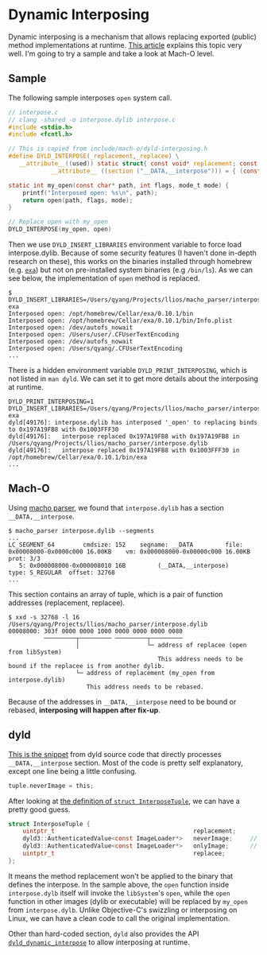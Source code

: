 # Dynamic Interposing
Dynamic interposing is a mechanism that allows replacing exported (public) method implementations at runtime. [This article](https://www.emergetools.com/blog/posts/DyldInterposing) explains this topic very well. I'm going to try a sample and take a look at Mach-O level.

## Sample
The following sample interposes `open` system call.

``` c
// interpose.c
// clang -shared -o interpose.dylib interpose.c
#include <stdio.h>
#include <fcntl.h>

// This is copied from include/mach-o/dyld-interposing.h
#define DYLD_INTERPOSE(_replacement,_replacee) \
   __attribute__((used)) static struct{ const void* replacement; const void* replacee; } _interpose_##_replacee \
            __attribute__ ((section ("__DATA,__interpose"))) = { (const void*)(unsigned long)&_replacement, (const void*)(unsigned long)&_replacee };

static int my_open(const char* path, int flags, mode_t mode) {
    printf("Interposed open: %s\n", path);
    return open(path, flags, mode);
}

// Replace open with my_open
DYLD_INTERPOSE(my_open, open)
```

Then we use `DYLD_INSERT_LIBRARIES` environment variable to force load interpose.dylib. Because of some security features (I haven't done in-depth research on these), this works on the binaries installed through homebrew (e.g. [`exa`](https://github.com/ogham/exa)) but not on pre-installed system binaries (e.g `/bin/ls`). As we can see below, the implementation of `open` method is replaced.

```
$ DYLD_INSERT_LIBRARIES=/Users/qyang/Projects/llios/macho_parser/interpose.dylib exa
Interposed open: /opt/homebrew/Cellar/exa/0.10.1/bin
Interposed open: /opt/homebrew/Cellar/exa/0.10.1/bin/Info.plist
Interposed open: /dev/autofs_nowait
Interposed open: /Users/user/.CFUserTextEncoding
Interposed open: /dev/autofs_nowait
Interposed open: /Users/qyang/.CFUserTextEncoding
...
```

There is a hidden environment variable `DYLD_PRINT_INTERPOSING`, which is not listed in `man dyld`. We can set it to get more details about the interposing at runtime.
```
DYLD_PRINT_INTERPOSING=1 DYLD_INSERT_LIBRARIES=/Users/qyang/Projects/llios/macho_parser/interpose.dylib exa
dyld[49176]: interpose.dylib has interposed '_open' to replacing binds to 0x197A19FB8 with 0x1003FFF30
dyld[49176]:   interpose replaced 0x197A19FB8 with 0x197A19FB8 in /Users/qyang/Projects/llios/macho_parser/interpose.dylib
dyld[49176]:   interpose replaced 0x197A19FB8 with 0x1003FFF30 in /opt/homebrew/Cellar/exa/0.10.1/bin/exa
...
```

## Mach-O
Using [macho parser](../macho_parser/README.md), we found that `interpose.dylib` has a section `__DATA,__interpose`.
```
$ macho_parser interpose.dylib --segments
...
LC_SEGMENT_64        cmdsize: 152    segname: __DATA         file: 0x00008000-0x0000c000 16.00KB    vm: 0x000008000-0x00000c000 16.00KB   prot: 3/3
   5: 0x000008000-0x000008010 16B         (__DATA,__interpose)              type: S_REGULAR  offset: 32768
...
```
This section contains an array of tuple, which is a pair of function addresses (replacement, replacee).
```
$ xxd -s 32768 -l 16 /Users/qyang/Projects/llios/macho_parser/interpose.dylib
00008000: 303f 0000 0000 1000 0000 0000 0000 0080
          ─────────┬───────── ─────────┬─────────
                   │                   └─ address of replacee (open from libSystem)
                                          This address needs to be bound if the replacee is from another dylib.
                   └─ address of replacement (my_open from interpose.dylib)
                      This address needs to be rebased.
```

Because of the addresses in `__DATA,__interpose` need to be bound or rebased, **interposing will happen after fix-up**.

## dyld
[This is the snippet](https://github.com/qyang-nj/llios/blob/badce36ff3ccc8dc10e937e7d55aef8e5450673d/apple_open_source/dyld/src/ImageLoaderMachO.cpp#L1228-L1276) from dyld source code that directly processes `__DATA,__interpose` section. Most of the code is pretty self explanatory, except one line being a little confusing.

``` c
tuple.neverImage = this;
```

After looking at [the definition of `struct InterposeTuple`](https://github.com/qyang-nj/llios/blob/badce36ff3ccc8dc10e937e7d55aef8e5450673d/apple_open_source/dyld/src/ImageLoader.h#L703-L708), we can have a pretty good guess.

``` c
struct InterposeTuple {
    uintptr_t                                       replacement;
    dyld3::AuthenticatedValue<const ImageLoader*>   neverImage;		// don't apply replacement to this image
    dyld3::AuthenticatedValue<const ImageLoader*>   onlyImage;		// only apply replacement to this image
    uintptr_t                                       replacee;
};
```

It means the method replacement won't be applied to the binary that defines the interpose. In the sample above, the `open` function inside `interpose.dylb` itself will invoke the `libSystem`'s `open`, while the `open` function in other images (dylib or executable) will be replaced by `my_open` from `interpose.dylb`. Unlike Objective-C's swizzling or interposing on Linux, we can have a clean code to call the original implementation.

Other than hard-coded section, `dyld` also provides the API [`dyld_dynamic_interpose`](https://github.com/qyang-nj/llios/blob/badce36ff3ccc8dc10e937e7d55aef8e5450673d/apple_open_source/dyld/dyld3/APIs.h#L180) to allow interposing at runtime.

